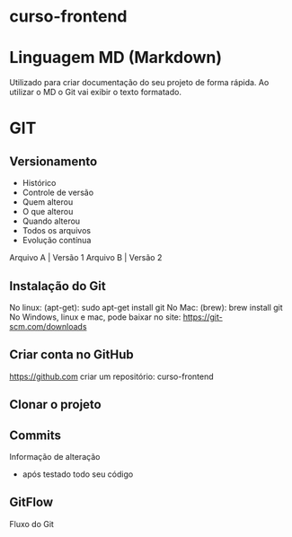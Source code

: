# curso-frontend

# Linguagem MD (Markdown)
Utilizado para criar documentação do seu projeto de forma rápida. Ao utilizar o MD o Git vai exibir o texto formatado.

# GIT
## Versionamento
- Histórico
- Controle de versão
- Quem alterou
- O que alterou
- Quando alterou
- Todos os arquivos
- Evolução contínua

Arquivo A | Versão 1
Arquivo B | Versão 2

## Instalação do Git
No linux: (apt-get): sudo apt-get install git
No Mac: (brew): brew install git
No Windows, linux e mac, pode baixar no site: https://git-scm.com/downloads

## Criar conta no GitHub
https://github.com
criar um repositório: curso-frontend

## Clonar o projeto

## Commits
Informação de alteração
- após testado todo seu código

## GitFlow
Fluxo do Git
